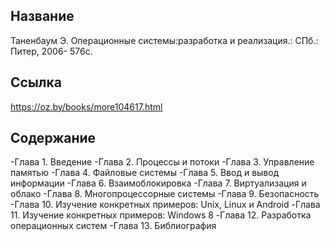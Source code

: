 ## Название

Таненбаум Э. Операционные системы:разработка и реализация.: СПб.: Питер, 2006- 576с.

## Ссылка
https://oz.by/books/more104617.html

## Содержание
-Глава 1. Введение 
-Глава 2. Процессы и потоки
-Глава 3. Управление памятью
-Глава 4. Файловые системы
-Глава 5. Ввод и вывод информации
-Глава 6. Взаимоблокировка
-Глава 7. Виртуализация и облако
-Глава 8. Многопроцессорные системы
-Глава 9. Безопасность
-Глава 10. Изучение конкретных примеров: Unix, Linux и Android
-Глава 11. Изучение конкретных примеров: Windows 8
-Глава 12. Разработка операционных систем
-Глава 13. Библиография


